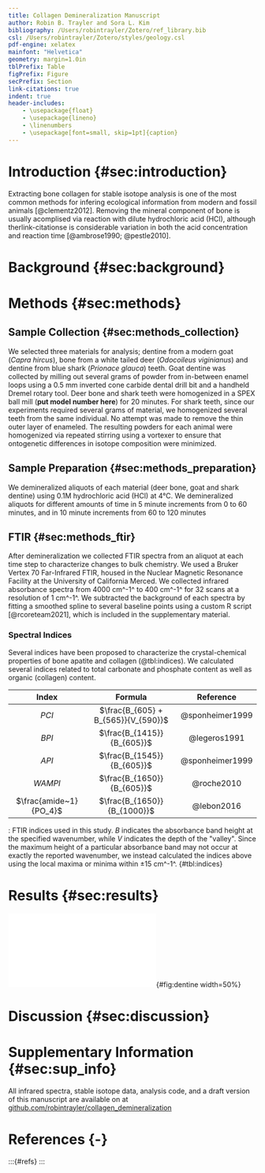 ```yaml
---
title: Collagen Demineralization Manuscript
author: Robin B. Trayler and Sora L. Kim
bibliography: /Users/robintrayler/Zotero/ref_library.bib
csl: /Users/robintrayler/Zotero/styles/geology.csl
pdf-engine: xelatex
mainfont: "Helvetica"
geometry: margin=1.0in
tblPrefix: Table
figPrefix: Figure
secPrefix: Section
link-citations: true
indent: true
header-includes:
	- \usepackage{float}
    - \usepackage{lineno}
    - \linenumbers
    - \usepackage[font=small, skip=1pt]{caption}
---
```


# Introduction {#sec:introduction}

Extracting bone collagen for stable isotope analysis is one of the most common methods for infering ecological information from modern and fossil animals [@clementz2012]. Removing the mineral component of bone is usually acomplised via reaction with dilute hydrochloric acid (HCl), although therlink-citationse is considerable variation in both the acid concentration and reaction time [@ambrose1990; @pestle2010].

# Background {#sec:background}

# Methods {#sec:methods}

## Sample Collection {#sec:methods_collection} 

We selected three materials for analysis; dentine from a modern goat (*Capra hircus*), bone from a white tailed deer (*Odocoileus viginianus*) and dentine from blue shark (*Prionace glauca*) teeth. Goat dentine was collected by milling out several grams of powder from in-between enamel loops using a 0.5 mm inverted cone carbide dental drill bit and a handheld Dremel rotary tool. Deer bone and shark teeth were homogenized in a SPEX ball mill (**put model number here**) for 20 minutes. For shark teeth, since our experiments required several grams of material, we homogenized several teeth from the same individual. No attempt was made to remove the thin outer layer of enameled. The resulting powders for each animal were homogenized via repeated stirring using a vortexer to ensure that ontogenetic differences in isotope composition were minimized.

## Sample Preparation {#sec:methods_preparation}

We demineralized aliquots of each material (deer bone, goat and shark dentine) using 0.1M hydrochloric acid (HCl) at 4°C. We demineralized aliquots for different amounts of time in 5 minute increments from 0 to 60 minutes, and in 10 minute increments from 60 to 120 minutes

## FTIR {#sec:methods_ftir}

After demineralization we collected FTIR spectra from an aliquot at each time step to characterize changes to bulk chemistry. We used a Bruker Vertex 70 Far-Infrared FTIR, housed in the Nuclear Magnetic Resonance Facility at the University of California Merced. We collected infrared absorbance spectra from 4000 cm^-1^ to 400 cm^-1^ for 32 scans at a resolution of 1 cm^-1^. We subtracted the background of each spectra by fitting a smoothed spline to several baseline points using a custom R script [@rcoreteam2021], which is included in the supplementary material. 

### Spectral Indices

Several indices have been proposed to characterize the crystal-chemical properties of bone apatite and collagen (@tbl:indices). We calculated several indices related to total carbonate and phosphate content as well as organic (collagen) content.  

|          Index          |              Formula                |    Reference    |
|:-----------------------:|:-----------------------------------:|:---------------:|
|  *PCI*                  | $\frac{B_{605} + B_{565}}{V_{590}}$ | @sponheimer1999 |
|  *BPI*                  |     $\frac{B_{1415}}{B_{605}}$      | @legeros1991    |
|  *API*                  |     $\frac{B_{1545}}{B_{605}}$      | @sponheimer1999 |
| *WAMPI*                 |     $\frac{B_{1650}}{B_{605}}$      | @roche2010      |
| $\frac{amide~1}{PO_4}$  | $\frac{B_{1650}}{B_{1000}}$         | @lebon2016      |

: FTIR indices used in this study. *B* indicates the absorbance band height at the specified wavenumber, while *V* indicates the depth of the "valley". Since the maximum height of a particular absorbance band may not occur at exactly the reported wavenumber, we instead calculated the indices above using the local maxima or minima within ±15 cm^-1^. {#tbl:indices}


# Results {#sec:results}

![FTIR spectra for *Capra hircus* dentine and dental collagen.](./figures/dentine_spectra.pdf){#fig:dentine width=50%}

# Discussion {#sec:discussion}

# Supplementary Information {#sec:sup_info}
All infrared spectra, stable isotope data, analysis code, and a draft version of this manuscript are available on at [github.com/robintrayler/collagen_demineralization](https://github.com/robintrayler/collagen_demineralization)

# References {-}
:::{#refs}
:::